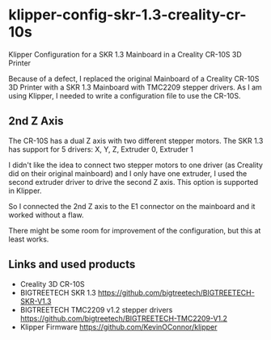 # klipper-config-skr-1.3-creality-cr-10s
Klipper Configuration for a SKR 1.3 Mainboard in a Creality CR-10S 3D Printer

Because of a defect, I replaced the original Mainboard of a Creality CR-10S 3D Printer with a SKR 1.3 Mainboard with TMC2209 stepper drivers. As I am using Klipper, I needed to write a configuration file to use the CR-10S.

## 2nd Z Axis

The CR-10S has a dual Z axis with two different stepper motors. The SKR 1.3 has support for 5 drivers: X, Y, Z, Extruder 0, Extruder 1

I didn't like the idea to connect two stepper motors to one driver (as Creality did on their original mainboard) and I only have one extruder, I used the second extruder driver to drive the second Z axis. This option is supported in Klipper.

So I connected the 2nd Z axis to the E1 connector on the mainboard and it worked without a flaw.

There might be some room for improvement of the configuration, but this at least works. 


## Links and used products
* Creality 3D CR-10S 
* BIGTREETECH SKR 1.3 https://github.com/bigtreetech/BIGTREETECH-SKR-V1.3
* BIGTREETECH TMC2209 v1.2 stepper drivers https://github.com/bigtreetech/BIGTREETECH-TMC2209-V1.2
* Klipper Firmware https://github.com/KevinOConnor/klipper



